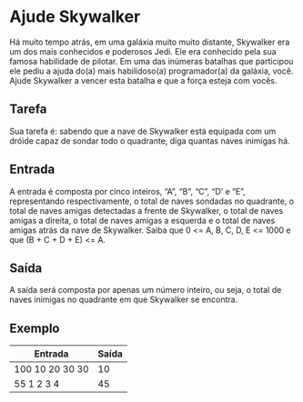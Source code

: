 # Ajude Skywalker

Há muito tempo atrás, em uma galáxia muito muito distante, Skywalker era um dos mais conhecidos e poderosos Jedi. Ele era conhecido pela sua famosa habilidade de pilotar. Em uma das inúmeras batalhas que participou ele pediu a ajuda do(a) mais habilidoso(a) programador(a) da galáxia, você. Ajude Skywalker a vencer esta batalha e que a força esteja com vocês.

## Tarefa

Sua tarefa é: sabendo que a nave de Skywalker está equipada com um dróide capaz de sondar todo o quadrante, diga quantas naves inimigas há.

## Entrada

A entrada é composta por cinco inteiros, “A”, “B”, “C”, “D’ e “E”, representando respectivamente, o total de naves sondadas no quadrante, o total de naves amigas detectadas a frente de Skywalker, o total de naves amigas a direita, o total de naves amigas a esquerda e o total de naves amigas atrás da nave de Skywalker. Saiba que 0 <= A, B, C, D, E <= 1000 e que (B + C + D + E) <= A.

## Saída

A saída será composta por apenas um número inteiro, ou seja, o total de naves inimigas no quadrante em que Skywalker se encontra.

## Exemplo

| Entrada         | Saída |
| --------------- | ----- |
| 100 10 20 30 30 | 10    |
| 55 1 2 3 4      | 45    |
